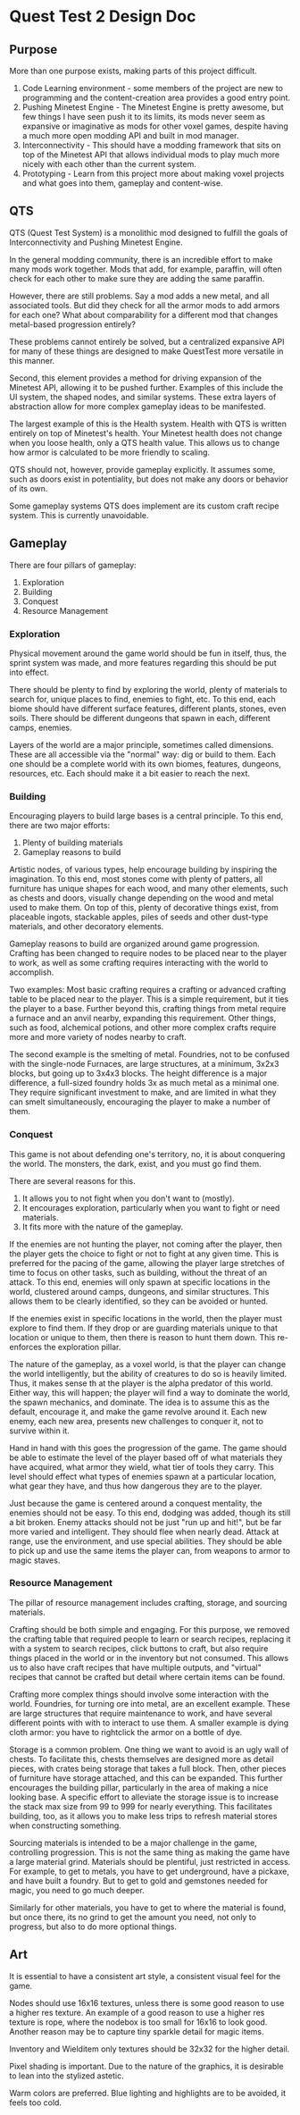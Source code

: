 # Quest Test 2 Design Doc

## Purpose
More than one purpose exists, making parts of this project difficult.

1. Code Learning environment - some members of the project are new to programming and the content-creation area provides a good entry point.
2. Pushing Minetest Engine - The Minetest Engine is pretty awesome, but few things I have seen push it to its limits, its mods never seem as expansive or imaginative as mods for other voxel games, despite having a much more open modding API and built in mod manager.
3. Interconnectivity - This should have a modding framework that sits on top of the Minetest API that allows individual mods to play much more nicely with each other than the current system.
4. Prototyping - Learn from this project more about making voxel projects and what goes into them, gameplay and content-wise.

## QTS

QTS (Quest Test System) is a monolithic mod designed to fulfill the goals of Interconnectivity and Pushing Minetest Engine. 

In the general modding community, there is an incredible effort to make many mods work together. Mods that add, for example, paraffin, will often check for each other to make sure they are adding the same paraffin. 

However, there are still problems. Say a mod adds a new metal, and all associated tools. But did they check for all the armor mods to add armors for each one? What about comparability for a different mod that changes metal-based progression entirely?

These problems cannot entirely be solved, but a centralized expansive API for many of these things are designed to make QuestTest more versatile in this manner. 

Second, this element provides a method for driving expansion of the Minetest API, allowing it to be pushed further. Examples of this include the UI system, the shaped nodes, and similar systems. These extra layers of abstraction allow for more complex gameplay ideas to be manifested. 

The largest example of this is the Health system. Health with QTS is written entirely on top of Minetest's health. Your Minetest health does not change when you loose health, only a QTS health value. This allows us to change how armor is calculated to be more friendly to scaling.

QTS should not, however, provide gameplay explicitly. It assumes some, such as doors exist in potentiality, but does not make any doors or behavior of its own.

Some gameplay systems QTS does implement are its custom craft recipe system. This is currently unavoidable.

## Gameplay

There are four pillars of gameplay:

1. Exploration
2. Building
3. Conquest
4. Resource Management

### Exploration

Physical movement around the game world should be fun in itself, thus, the sprint system was made, and more features regarding this should be put into effect.

There should be plenty to find by exploring the world, plenty of materials to search for, unique places to find, enemies to fight, etc. To this end, each biome should have different surface features, different plants, stones, even soils. There should be different dungeons that spawn in each, different camps, enemies.

Layers of the world are a major principle, sometimes called dimensions. These are all accessible via the "normal" way: dig or build to them. Each one should be a complete world with its own biomes, features, dungeons, resources, etc. Each should make it a bit easier to reach the next.

### Building

Encouraging players to build large bases is a central principle. To this end, there are two major efforts:

1. Plenty of building materials
2. Gameplay reasons to build

Artistic nodes, of various types, help encourage building by inspiring the imagination. To this end, most stones come with plenty of patters, all furniture has unique shapes for each wood, and many other elements, such as chests and doors, visually change depending on the wood and metal used to make them. On top of this, plenty of decorative things exist, from placeable ingots, stackable apples, piles of seeds and other dust-type materials, and other decoratory elements. 

Gameplay reasons to build are organized around game progression. Crafting has been changed to require nodes to be placed near to the player to work, as well as some crafting requires interacting with the world to accomplish.

Two examples: Most basic crafting requires a crafting or advanced crafting table to be placed near to the player. This is a simple requirement, but it ties the player to a base. Further beyond this, crafting things from metal require a furnace and an anvil nearby, expanding this requirement. Other things, such as food, alchemical potions, and other more complex crafts require more and more variety of nodes nearby to craft. 

The second example is the smelting of metal. Foundries, not to be confused with the single-node Furnaces, are large structures, at a minimum, 3x2x3 blocks, but going up to 3x4x3 blocks. The height difference is a major difference, a full-sized foundry holds 3x as much metal as a minimal one. They require significant investment to make, and are limited in what they can smelt simultaneously, encouraging the player to make a number of them. 

### Conquest

This game is not about defending one's territory, no, it is about conquering the world. The monsters, the dark, exist, and you must go find them.

There are several reasons for this. 

1. It allows you to not fight when you don't want to (mostly).
2. It encourages exploration, particularly when you want to fight or need materials.
3. It fits more with the nature of the gameplay.

If the enemies are not hunting the player, not coming after the player, then the player gets the choice to fight or not to fight at any given time. This is preferred for the pacing of the game, allowing the player large stretches of time to focus on other tasks, such as building, without the threat of an attack. To this end, enemies will only spawn at specific locations in the world, clustered around camps, dungeons, and similar structures. This allows them to be clearly identified, so they can be avoided or hunted.

If the enemies exist in specific locations in the world, then the player must explore to find them. If they drop or are guarding materials unique to that location or unique to them, then there is reason to hunt them down. This re-enforces the exploration pillar.

The nature of the gameplay, as a voxel world, is that the player can change the world intelligently, but the ability of creatures to do so is heavily limited. Thus, it makes sense th at the player is the alpha predator of this world. Either way, this will happen; the player will find a way to dominate the world, the spawn mechanics, and dominate. The idea is to assume this as the default, encourage it, and make the game revolve around it. Each new enemy, each new area, presents new challenges to conquer it, not to survive within it.

Hand in hand with this goes the progression of the game. The game should be able to estimate the level of the player based off of what materials they have acquired, what armor they wield, what tier of tools they carry. This level should effect what types of enemies spawn at a particular location, what gear they have, and thus how dangerous they are to the player. 

Just because the game is centered around a conquest mentality, the enemies should not be easy. To this end, dodging was added, though its still a bit broken. Enemy attacks should not be just "run up and hit!", but be far more varied and intelligent. They should flee when nearly dead. Attack at range, use the environment, and use special abilities. They should be able to pick up and use the same items the player can, from weapons to armor to magic staves. 

### Resource Management

The pillar of resource management includes crafting, storage, and sourcing materials.

Crafting should be both simple and engaging. For this purpose, we removed the crafting table that required people to learn or search recipes, replacing it with a system to search recipes, click buttons to craft, but also require things placed in the world or in the inventory but not consumed. This allows us to also have craft recipes that have multiple outputs, and "virtual" recipes that cannot be crafted but detail where certain items can be found.

Crafting more complex things should involve some interaction with the world. Foundries, for turning ore into metal, are an excellent example. These are large structures that require maintenance to work, and have several different points with with to interact to use them. A smaller example is dying cloth armor: you have to rightclick the armor on a bottle of dye. 

Storage is a common problem. One thing we want to avoid is an ugly wall of chests. To facilitate this, chests themselves are designed more as detail pieces, with crates being storage that takes a full block. Then, other pieces of furniture have storage attached, and this can be expanded. This further encourages the building pillar, particularly in the area of making a nice looking base. 
A specific effort to alleviate the storage issue is to increase the stack max size from 99 to 999 for nearly everything. This facilitates building, too, as it allows you to make less trips to refresh material stores when constructing something.

Sourcing materials is intended to be a major challenge in the game, controlling progression. This is not the same thing as making the game have a large material grind. Materials should be plentiful, just restricted in access. For example, to get to metals, you have to get underground, have a pickaxe, and have built a foundry. But to get to gold and gemstones needed for magic, you need to go much deeper. 

Similarly for other materials, you have to get to where the material is found, but once there, its no grind to get the amount you need, not only to progress, but also to do more optional things.

## Art

It is essential to have a consistent art style, a consistent visual feel for the game. 

Nodes should use 16x16 textures, unless there is some good reason to use a higher res texture. An example of a good reason to use a higher res texture is rope, where the nodebox is too small for 16x16 to look good. Another reason may be to capture tiny sparkle detail for magic items. 

Inventory and Wielditem only textures should be 32x32 for the higher detail.

Pixel shading is important. Due to the nature of the graphics, it is desirable to lean into the stylized astetic.

Warm colors are preferred. Blue lighting and highlights are to be avoided, it feels too cold.
